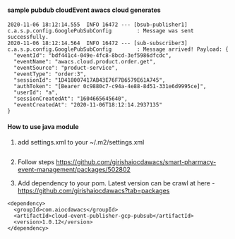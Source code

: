 #### sample pubdub cloudEvent awacs cloud generates

```
2020-11-06 18:12:14.555  INFO 16472 --- [bsub-publisher1] c.a.s.p.config.GooglePubSubConfig        : Message was sent successfully.
2020-11-06 18:12:14.564  INFO 16472 --- [sub-subscriber3] c.a.s.p.config.GooglePubSubConfig        : Message arrived! Payload: {
  "eventId": "bdf441c4-049e-4fc8-8bcd-3ef5986dfcdc",
  "eventName": "awacs.cloud.product.order.get",
  "eventSource": "product-service",
  "eventType": "order:3",
  "sessionId": "1D418007417AB43E76F7B6579E61A745",
  "authToken": "[Bearer 0c9880c7-c94a-4e88-8d51-331e6d9995ce]",
  "userId": "a",
  "sessionCreatedAt": "1604665645640",
  "eventCreatedAt": "2020-11-06T18:12:14.2937135"
}

```


#### How to use java module

1. add settings.xml to your ~/.m2/settings.xml

```

```

2. Follow steps https://github.com/girishaiocdawacs/smart-pharmacy-event-management/packages/502802

3. Add dependency to your pom. Latest version can be crawl at here - https://github.com/girishaiocdawacs?tab=packages

```
<dependency>
  <groupId>com.aiocdawacs</groupId>
  <artifactId>cloud-event-publisher-gcp-pubsub</artifactId>
  <version>1.0.12</version>
</dependency>
```
